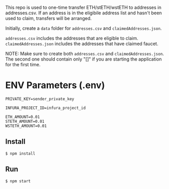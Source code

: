 This repo is used to one-time transfer ETH/stETH/wstETH to addresses in addresses.csv. If an address is in the eligibile address list and hasn't been used to claim, transfers will be arranged.

Initially, create a `data` folder for `addresses.csv` and `claimedAddresses.json`. 

`addresses.csv` includes the addresses that are eligible to claim. `claimedAddresses.json` includes the addresses that have claimed faucet.

NOTE: Make sure to create both `addresses.csv` and `claimedAddresses.json`. The second one should contain only "[]" if you are starting the application for the first time.


# ENV Parameters (.env)

```
PRIVATE_KEY=sender_private_key

INFURA_PROJECT_ID=infura_project_id

ETH_AMOUNT=0.01
STETH_AMOUNT=0.01
WSTETH_AMOUNT=0.01
```

## Install

`$ npm install`

## Run
`$ npm start`
